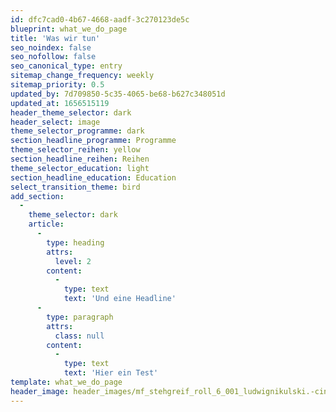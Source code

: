 ```yaml
---
id: dfc7cad0-4b67-4668-aadf-3c270123de5c
blueprint: what_we_do_page
title: 'Was wir tun'
seo_noindex: false
seo_nofollow: false
seo_canonical_type: entry
sitemap_change_frequency: weekly
sitemap_priority: 0.5
updated_by: 7d709850-5c35-4065-be68-b627c348051d
updated_at: 1656515119
header_theme_selector: dark
header_select: image
theme_selector_programme: dark
section_headline_programme: Programme
theme_selector_reihen: yellow
section_headline_reihen: Reihen
theme_selector_education: light
section_headline_education: Education
select_transition_theme: bird
add_section:
  -
    theme_selector: dark
    article:
      -
        type: heading
        attrs:
          level: 2
        content:
          -
            type: text
            text: 'Und eine Headline'
      -
        type: paragraph
        attrs:
          class: null
        content:
          -
            type: text
            text: 'Hier ein Test'
template: what_we_do_page
header_image: header_images/mf_stehgreif_roll_6_001_ludwignikulski.-cinematic.jpg
---
```

